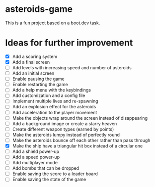 # asteroids-game
This is a fun project based on a boot.dev task.

# Ideas for further improvement

- [x] Add a scoring system
- [x] Add a final screen
- [ ] Add levels with increasing speed and number of asteroids
- [ ] Add an initial screen
- [ ] Enable pausing the game
- [ ] Enable restarting the game
- [ ] Add a help menu with the keybindings
- [ ] Add customization and a config file
- [ ] Implement multiple lives and re-spawning
- [ ] Add an explosion effect for the asteroids
- [ ] Add acceleration to the player movement
- [ ] Make the objects wrap around the screen instead of disappearing
- [ ] Add a background image or create a starry heaven
- [ ] Create different weapon types (earned by points)
- [ ] Make the asteroids lumpy instead of perfectly round
- [ ] Make the asteroids bounce off each other rather than pass through
- [x] Make the ship have a triangular hit box instead of a circular one
- [ ] Add a shield power-up
- [ ] Add a speed power-up
- [ ] Add multiplayer mode
- [ ] Add bombs that can be dropped
- [ ] Enable saving the score to a leader board
- [ ] Enable saving the state of the game
